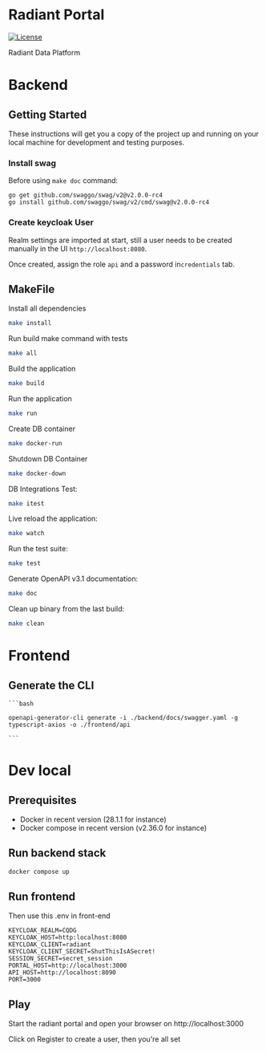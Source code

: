 # Radiant Portal

[![License](https://img.shields.io/badge/License-Apache%202.0-blue.svg)](https://opensource.org/license/apache-2-0)

Radiant Data Platform 

# Backend

## Getting Started

These instructions will get you a copy of the project up and running on your local machine for development and testing purposes.

### Install swag
Before using `make doc` command:

```
go get github.com/swaggo/swag/v2@v2.0.0-rc4
go install github.com/swaggo/swag/v2/cmd/swag@v2.0.0-rc4
```

### Create keycloak User

Realm settings are imported at start, still a user needs to be created manually in the UI `http://localhost:8080`.

Once created, assign the role `api` and a password in`credentials` tab.

## MakeFile

Install all dependencies
```bash
make install
```

Run build make command with tests
```bash
make all
```

Build the application
```bash
make build
```

Run the application
```bash
make run
```
Create DB container
```bash
make docker-run
```

Shutdown DB Container
```bash
make docker-down
```

DB Integrations Test:
```bash
make itest
```

Live reload the application:
```bash
make watch
```

Run the test suite:
```bash
make test
```

Generate OpenAPI v3.1 documentation:
```bash
make doc
```

Clean up binary from the last build:
```bash
make clean
```
# Frontend

## Generate the CLI
    
    ```bash 

    openapi-generator-cli generate -i ./backend/docs/swagger.yaml -g typescript-axios -o ./frontend/api

    ```

# Dev local

## Prerequisites

- Docker in recent version (28.1.1 for instance)
- Docker compose in recent version (v2.36.0 for instance)

## Run backend stack

```bash
docker compose up
```

## Run frontend

Then use this .env in front-end
```
KEYCLOAK_REALM=CQDG
KEYCLOAK_HOST=http:localhost:8080
KEYCLOAK_CLIENT=radiant
KEYCLOAK_CLIENT_SECRET=ShutThisIsASecret!
SESSION_SECRET=secret_session
PORTAL_HOST=http://localhost:3000
API_HOST=http://localhost:8090
PORT=3000
```

## Play 

Start the radiant portal and open your browser on http://localhost:3000

Click on Register to create a user, then you're all set